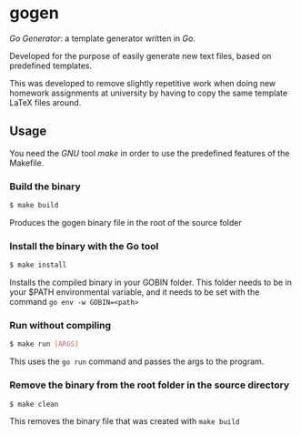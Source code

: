 # gogen

*Go* *Generator*: a template generator written in *Go*.

Developed for the purpose of easily generate new text files, based on predefined templates.

This was developed to remove slightly repetitive work when doing new homework assignments at university by having to copy the same template LaTeX files around.

## Usage

You need the *GNU* tool *make* in order to use the predefined features of the Makefile.

### Build the binary

```bash
$ make build
```
Produces the gogen binary file in the root of the source folder

### Install the binary with the Go tool

```bash
$ make install
```

Installs the compiled binary in your GOBIN folder. This folder needs to be in your $PATH environmental variable, and it needs to be set with the command `go env -w GOBIN=<path>`

### Run without compiling

```bash
$ make run [ARGS]
```

This uses the `go run` command and passes the args to the program.

### Remove the binary from the root folder in the source directory

```bash
$ make clean
```

This removes the binary file that was created with `make build`